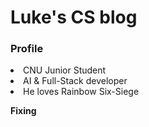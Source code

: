 <h1>Luke's CS blog</h1>
<div>
<h3>Profile</h3>
  <li>CNU Junior Student</li>
  <li>AI & Full-Stack developer</li>
  <li>He loves Rainbow Six-Siege</li>
 </div>

<p><strong>Fixing</strong></p>
